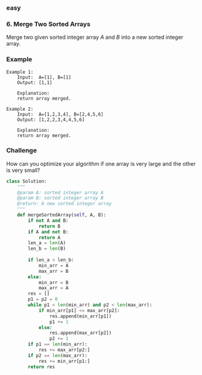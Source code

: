 ### easy

### 6. Merge Two Sorted Arrays

Merge two given sorted integer array *A* and *B* into a new sorted integer array.

### Example

```
Example 1:
	Input:  A=[1], B=[1]
	Output: [1,1]
	
	Explanation: 
	return array merged.

Example 2:
	Input:  A=[1,2,3,4], B=[2,4,5,6]
	Output: [1,2,2,3,4,4,5,6]
	
	Explanation: 
	return array merged.
```

### Challenge

How can you optimize your algorithm if one array is very large and the other is very small?

```python
class Solution:
    """
    @param A: sorted integer array A
    @param B: sorted integer array B
    @return: A new sorted integer array
    """
    def mergeSortedArray(self, A, B):
        if not A and B:
            return B
        if A and not B:
            return A
        len_a = len(A)
        len_b = len(B)
    
        if len_a < len_b:
            min_arr = A
            max_arr = B
        else:
            min_arr = B
            max_arr = A
        res = []
        p1 = p2 = 0
        while p1 < len(min_arr) and p2 < len(max_arr):
            if min_arr[p1] <= max_arr[p2]:
                res.append(min_arr[p1])
                p1 += 1
            else:
                res.append(max_arr[p2])
                p2 += 1
        if p1 == len(min_arr):
            res += max_arr[p2:]
        if p2 == len(max_arr):
            res += min_arr[p1:]
        return res
```

